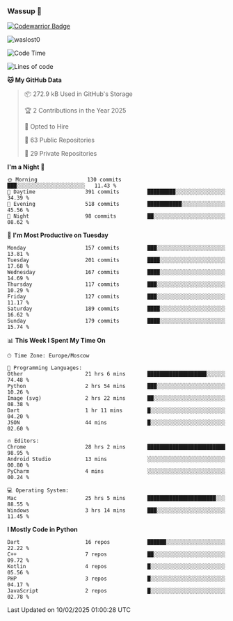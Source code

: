 ### Wassup 👋

[![Codewarrior Badge](https://www.codewars.com/users/waslost/badges/small)](https://www.codewars.com/users/waslost)

<p align="left"> <img src="https://komarev.com/ghpvc/?username=waslost0" alt="waslost0" /></p>

<!--START_SECTION:waka-->
![Code Time](http://img.shields.io/badge/Code%20Time-5%2C309%20hrs%2012%20mins-blue)

![Lines of code](https://img.shields.io/badge/From%20Hello%20World%20I%27ve%20Written-1.5%20million%20lines%20of%20code-blue)

**🐱 My GitHub Data** 

> 📦 272.9 kB Used in GitHub's Storage 
 > 
> 🏆 2 Contributions in the Year 2025
 > 
> 💼 Opted to Hire
 > 
> 📜 63 Public Repositories 
 > 
> 🔑 29 Private Repositories 
 > 
**I'm a Night 🦉** 

```text
🌞 Morning                130 commits         ███░░░░░░░░░░░░░░░░░░░░░░   11.43 % 
🌆 Daytime                391 commits         █████████░░░░░░░░░░░░░░░░   34.39 % 
🌃 Evening                518 commits         ███████████░░░░░░░░░░░░░░   45.56 % 
🌙 Night                  98 commits          ██░░░░░░░░░░░░░░░░░░░░░░░   08.62 % 
```
📅 **I'm Most Productive on Tuesday** 

```text
Monday                   157 commits         ███░░░░░░░░░░░░░░░░░░░░░░   13.81 % 
Tuesday                  201 commits         ████░░░░░░░░░░░░░░░░░░░░░   17.68 % 
Wednesday                167 commits         ████░░░░░░░░░░░░░░░░░░░░░   14.69 % 
Thursday                 117 commits         ███░░░░░░░░░░░░░░░░░░░░░░   10.29 % 
Friday                   127 commits         ███░░░░░░░░░░░░░░░░░░░░░░   11.17 % 
Saturday                 189 commits         ████░░░░░░░░░░░░░░░░░░░░░   16.62 % 
Sunday                   179 commits         ████░░░░░░░░░░░░░░░░░░░░░   15.74 % 
```


📊 **This Week I Spent My Time On** 

```text
🕑︎ Time Zone: Europe/Moscow

💬 Programming Languages: 
Other                    21 hrs 6 mins       ███████████████████░░░░░░   74.48 % 
Python                   2 hrs 54 mins       ███░░░░░░░░░░░░░░░░░░░░░░   10.26 % 
Image (svg)              2 hrs 22 mins       ██░░░░░░░░░░░░░░░░░░░░░░░   08.38 % 
Dart                     1 hr 11 mins        █░░░░░░░░░░░░░░░░░░░░░░░░   04.20 % 
JSON                     44 mins             █░░░░░░░░░░░░░░░░░░░░░░░░   02.60 % 

🔥 Editors: 
Chrome                   28 hrs 2 mins       █████████████████████████   98.95 % 
Android Studio           13 mins             ░░░░░░░░░░░░░░░░░░░░░░░░░   00.80 % 
PyCharm                  4 mins              ░░░░░░░░░░░░░░░░░░░░░░░░░   00.24 % 

💻 Operating System: 
Mac                      25 hrs 5 mins       ██████████████████████░░░   88.55 % 
Windows                  3 hrs 14 mins       ███░░░░░░░░░░░░░░░░░░░░░░   11.45 % 
```

**I Mostly Code in Python** 

```text
Dart                     16 repos            ██████░░░░░░░░░░░░░░░░░░░   22.22 % 
C++                      7 repos             ██░░░░░░░░░░░░░░░░░░░░░░░   09.72 % 
Kotlin                   4 repos             █░░░░░░░░░░░░░░░░░░░░░░░░   05.56 % 
PHP                      3 repos             █░░░░░░░░░░░░░░░░░░░░░░░░   04.17 % 
JavaScript               2 repos             █░░░░░░░░░░░░░░░░░░░░░░░░   02.78 % 
```




 Last Updated on 10/02/2025 01:00:28 UTC
<!--END_SECTION:waka-->

